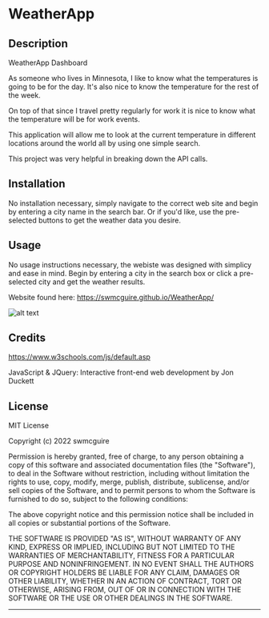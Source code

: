 # WeatherApp

## Description

WeatherApp Dashboard

As someone who lives in Minnesota, I like to know what the temperatures is going to be for the day.  It's also nice to know the temperature for the rest of the week.

On top of that since I travel pretty regularly for work it is nice to know what the temperature will be for work events.

This application will allow me to look at the current temperature in different locations around the world all by using one simple search.

This project was very helpful in breaking down the API calls.

## Installation

No installation necessary, simply navigate to the correct web site and begin by entering a city name in the search bar.  Or if you'd like, use the pre-selected buttons to get the weather data you desire.

## Usage

No usage instructions necessary, the webiste was designed with simplicy and ease in mind.  Begin by entering a city in the search box or click a pre-selected city and get the weather results.

Website found here:   https://swmcguire.github.io/WeatherApp/

![alt text](assets/images/screenshot.png)

## Credits

https://www.w3schools.com/js/default.asp

JavaScript & JQuery:  Interactive front-end web development by Jon Duckett


## License

MIT License

Copyright (c) 2022 swmcguire

Permission is hereby granted, free of charge, to any person obtaining a copy
of this software and associated documentation files (the "Software"), to deal
in the Software without restriction, including without limitation the rights
to use, copy, modify, merge, publish, distribute, sublicense, and/or sell
copies of the Software, and to permit persons to whom the Software is
furnished to do so, subject to the following conditions:

The above copyright notice and this permission notice shall be included in all
copies or substantial portions of the Software.

THE SOFTWARE IS PROVIDED "AS IS", WITHOUT WARRANTY OF ANY KIND, EXPRESS OR
IMPLIED, INCLUDING BUT NOT LIMITED TO THE WARRANTIES OF MERCHANTABILITY,
FITNESS FOR A PARTICULAR PURPOSE AND NONINFRINGEMENT. IN NO EVENT SHALL THE
AUTHORS OR COPYRIGHT HOLDERS BE LIABLE FOR ANY CLAIM, DAMAGES OR OTHER
LIABILITY, WHETHER IN AN ACTION OF CONTRACT, TORT OR OTHERWISE, ARISING FROM,
OUT OF OR IN CONNECTION WITH THE SOFTWARE OR THE USE OR OTHER DEALINGS IN THE
SOFTWARE.

---
